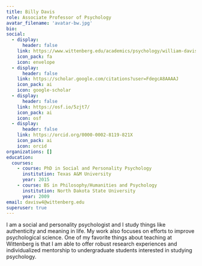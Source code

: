 ```yaml
---
title: Billy Davis
role: Associate Professor of Psychology
avatar_filename: 'avatar-bw.jpg'
bio:
social:
  - display:
      header: false
    link: https://www.wittenberg.edu/academics/psychology/william-davis-phd
    icon_pack: fa
    icon: envelope
  - display:
      header: false
    link: https://scholar.google.com/citations?user=FdegcA8AAAAJ
    icon_pack: ai
    icon: google-scholar
  - display:
      header: false
    link: https://osf.io/5zjt7/
    icon_pack: ai
    icon: osf
  - display:
      header: false
    link: https://orcid.org/0000-0002-8119-821X
    icon_pack: ai
    icon: orcid
organizations: []
education:
  courses:
    - course: PhD in Social and Personality Psychology
      institution: Texas A&M University
      year: 2015
    - course: BS in Philosophy/Humanities and Psychology
      institution: North Dakota State University
      year: 2009
email: davisw4@wittenberg.edu
superuser: true
---
```

I am a social and personality psychologist and I study things like authenticity and meaning in life. My work also focuses on efforts to improve psychological science. One of my favorite things about teaching at Wittenberg is that I am able to offer robust research experiences and individualized mentorship to undergraduate students interested in studying psychology.
